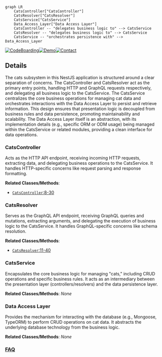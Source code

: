```mermaid
graph LR
    CatsController["CatsController"]
    CatsResolver["CatsResolver"]
    CatsService["CatsService"]
    Data_Access_Layer["Data Access Layer"]
    CatsController -- "delegates business logic to" --> CatsService
    CatsResolver -- "delegates business logic to" --> CatsService
    CatsService -- "orchestrates persistence with" --> Data_Access_Layer
```

[![CodeBoarding](https://img.shields.io/badge/Generated%20by-CodeBoarding-9cf?style=flat-square)](https://github.com/CodeBoarding/GeneratedOnBoardings)[![Demo](https://img.shields.io/badge/Try%20our-Demo-blue?style=flat-square)](https://www.codeboarding.org/demo)[![Contact](https://img.shields.io/badge/Contact%20us%20-%20contact@codeboarding.org-lightgrey?style=flat-square)](mailto:contact@codeboarding.org)

## Details

The cats subsystem in this NestJS application is structured around a clear separation of concerns. The CatsController and CatsResolver act as the primary entry points, handling HTTP and GraphQL requests respectively, and delegating all business logic to the CatsService. The CatsService centralizes the core business operations for managing cat data and orchestrates interactions with the Data Access Layer to persist and retrieve information. This design ensures that presentation logic is decoupled from business rules and data persistence, promoting maintainability and scalability. The Data Access Layer itself is an abstraction, with its implementation details (e.g., specific ORM or ODM usage) being managed within the CatsService or related modules, providing a clean interface for data operations.

### CatsController
Acts as the HTTP API endpoint, receiving incoming HTTP requests, extracting data, and delegating business operations to the CatsService. It handles HTTP-specific concerns like request parsing and response formatting.


**Related Classes/Methods**:

- <a href="https://github.com/nestjs/nest/blob/master/integration/inspector/src/cats/cats.controller.ts#L8-L30" target="_blank" rel="noopener noreferrer">`CatsController`:8-30</a>


### CatsResolver
Serves as the GraphQL API endpoint, receiving GraphQL queries and mutations, extracting arguments, and delegating the execution of business logic to the CatsService. It handles GraphQL-specific concerns like schema resolution.


**Related Classes/Methods**:

- <a href="https://github.com/nestjs/nest/blob/master/sample/12-graphql-schema-first/src/cats/cats.resolver.ts#L11-L40" target="_blank" rel="noopener noreferrer">`CatsResolver`:11-40</a>


### CatsService
Encapsulates the core business logic for managing "cats," including CRUD operations and specific business rules. It acts as an intermediary between the presentation layer (controllers/resolvers) and the data persistence layer.


**Related Classes/Methods**: _None_

### Data Access Layer
Provides the mechanism for interacting with the database (e.g., Mongoose, TypeORM) to perform CRUD operations on cat data. It abstracts the underlying database technology from the business logic.


**Related Classes/Methods**: _None_



### [FAQ](https://github.com/CodeBoarding/GeneratedOnBoardings/tree/main?tab=readme-ov-file#faq)